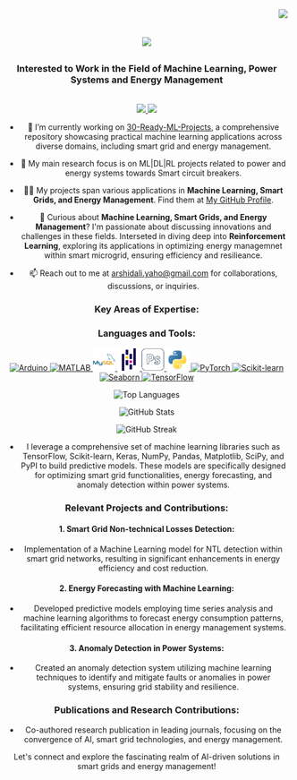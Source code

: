 <img align="right" src="https://visitor-badge.laobi.icu/badge?page_id=ArshidAli84.ArshidAli84" />


<h1 align="center">
    <img src="https://readme-typing-svg.herokuapp.com/?font=Righteous&size=35&center=true&vCenter=true&width=500&height=70&duration=4000&lines=Hi+There!+👋;+I'm+Arshid+Ali!;" />
</h1>


<h3 align="center"> Interested to Work in the Field of Machine Learning, Power Systems and Energy Management</h3>

<br/>


 
<div align="center"> 
  <a href="mailto:arshidali.yaho@gmail.com">
    <img src="https://img.shields.io/badge/Gmail-333333?style=for-the-badge&logo=gmail&logoColor=red" />
  </a>
  <a href="https://www.linkedin.com/in/arshad-ali-716878134/" target="_blank">
    <img src="https://img.shields.io/badge/LinkedIn-0077B5?style=for-the-badge&logo=linkedin&logoColor=white" />
  </a
</div>





- 🔭 I’m currently working on [30-Ready-ML-Projects]((https://github.com/ArshidAli84)), a comprehensive repository showcasing practical machine learning applications across diverse domains, including smart grid and energy management.
  
- 👯 My main research focus is on ML|DL|RL projects related to power and energy systems towards Smart circuit breakers.
  
- 👨‍💻 My projects span various applications in **Machine Learning, Smart Grids, and Energy Management**. Find them at [My GitHub Profile](https://github.com/ArshidAli84).

- 💬 Curious about **Machine Learning, Smart Grids, and Energy Management**? I'm passionate about discussing innovations and challenges in these fields. Interseted in diving deep into **Reinforcement Learning**, exploring its applications in optimizing energy managemnet within smart microgrid, ensuring efficiency and resilieance.


- 📫 Reach out to me at arshidali.yaho@gmail.com for collaborations, discussions, or inquiries.



### Key Areas of Expertise:

<div align="center">
  <h3>Languages and Tools:</h3>
  <p align="center">
    <a href="https://www.arduino.cc/" target="_blank" rel="noreferrer">
      <img src="https://cdn.worldvectorlogo.com/logos/arduino-1.svg" alt="Arduino" width="40" height="40"/>
    </a>
    <a href="https://www.mathworks.com/" target="_blank" rel="noreferrer">
      <img src="https://upload.wikimedia.org/wikipedia/commons/2/21/Matlab_Logo.png" alt="MATLAB" width="40" height="40"/>
    </a>
    <a href="https://www.mysql.com/" target="_blank" rel="noreferrer">
      <img src="https://raw.githubusercontent.com/devicons/devicon/master/icons/mysql/mysql-original-wordmark.svg" alt="MySQL" width="40" height="40"/>
    </a>
    <a href="https://pandas.pydata.org/" target="_blank" rel="noreferrer">
      <img src="https://raw.githubusercontent.com/devicons/devicon/2ae2a900d2f041da66e950e4d48052658d850630/icons/pandas/pandas-original.svg" alt="Pandas" width="40" height="40"/>
    </a>
    <a href="https://www.photoshop.com/en" target="_blank" rel="noreferrer">
      <img src="https://raw.githubusercontent.com/devicons/devicon/master/icons/photoshop/photoshop-line.svg" alt="Photoshop" width="40" height="40"/>
    </a>
    <a href="https://www.python.org" target="_blank" rel="noreferrer">
      <img src="https://raw.githubusercontent.com/devicons/devicon/master/icons/python/python-original.svg" alt="Python" width="40" height="40"/>
    </a>
    <a href="https://pytorch.org/" target="_blank" rel="noreferrer">
      <img src="https://www.vectorlogo.zone/logos/pytorch/pytorch-icon.svg" alt="PyTorch" width="40" height="40"/>
    </a>
    <a href="https://scikit-learn.org/" target="_blank" rel="noreferrer">
      <img src="https://upload.wikimedia.org/wikipedia/commons/0/05/Scikit_learn_logo_small.svg" alt="Scikit-learn" width="40" height="40"/>
    </a>
    <a href="https://seaborn.pydata.org/" target="_blank" rel="noreferrer">
      <img src="https://seaborn.pydata.org/_images/logo-mark-lightbg.svg" alt="Seaborn" width="40" height="40"/>
    </a>
    <a href="https://www.tensorflow.org" target="_blank" rel="noreferrer">
      <img src="https://www.vectorlogo.zone/logos/tensorflow/tensorflow-icon.svg" alt="TensorFlow" width="40" height="40"/>
    </a>
  </p>

  <p align="center">
    <img src="https://github-readme-stats.vercel.app/api/top-langs?username=arshidali84&show_icons=true&locale=en&layout=compact" alt="Top Languages" />
  </p>

  <p align="center">
    <img src="https://github-readme-stats.vercel.app/api?username=arshidali84&show_icons=true&locale=en" alt="GitHub Stats" />
  </p>

  <p align="center">
    <img src="https://github-readme-streak-stats.herokuapp.com/?user=arshidali84&" alt="GitHub Streak" />
  </p>
</div>




- I leverage a comprehensive set of machine learning libraries such as TensorFlow, Scikit-learn, Keras, NumPy, Pandas, Matplotlib, SciPy, and PyPI to build predictive models. These models are specifically designed for optimizing smart grid functionalities, energy forecasting, and anomaly detection within power systems.

### Relevant Projects and Contributions:

#### 1. Smart Grid Non-technical Losses Detection:
- Implementation of a Machine Learning model for NTL detection within smart grid networks, resulting in significant enhancements in energy efficiency and cost reduction.

#### 2. Energy Forecasting with Machine Learning:
- Developed predictive models employing time series analysis and machine learning algorithms to forecast energy consumption patterns, facilitating efficient resource allocation in energy management systems.

#### 3. Anomaly Detection in Power Systems:
- Created an anomaly detection system utilizing machine learning techniques to identify and mitigate faults or anomalies in power systems, ensuring grid stability and resilience.

### Publications and Research Contributions:

- Co-authored research publication in leading journals, focusing on the convergence of AI, smart grid technologies, and energy management.

Let's connect and explore the fascinating realm of AI-driven solutions in smart grids and energy management!
